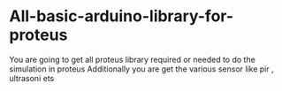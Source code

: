 # All-basic-arduino-library-for-proteus



You are going to get all proteus library required or needed to do the simulation in proteus 
Additionally you are get the various sensor like pir , ultrasoni ets



